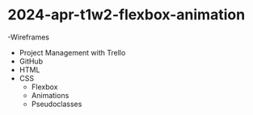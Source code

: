 # 2024-apr-t1w2-flexbox-animation

-Wireframes
- Project Management with Trello
- GitHub
- HTML
- CSS
    - Flexbox
    - Animations
    - Pseudoclasses